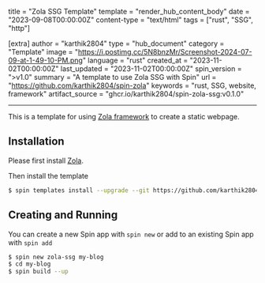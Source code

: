 title = "Zola SSG Template"
template = "render_hub_content_body"
date = "2023-09-08T00:00:00Z"
content-type = "text/html"
tags = ["rust", "SSG", "http"]

[extra]
author = "karthik2804"
type = "hub_document"
category = "Template"
image = "https://i.postimg.cc/5N8bnzMr/Screenshot-2024-07-09-at-1-49-10-PM.png"
language = "rust"
created_at = "2023-11-02T00:00:00Z"
last_updated = "2023-11-02T00:00:00Z"
spin_version = ">v1.0"
summary = "A template to use Zola SSG with Spin"
url = "https://github.com/karthik2804/spin-zola"
keywords = "rust, SSG, website, framework"
artifact_source = "ghcr.io/karthik2804/spin-zola-ssg:v0.1.0"


---

This is a template for using [Zola framework](https://www.getzola.org/) to create a static webpage.

## Installation
Please first install [Zola](https://www.getzola.org/documentation/getting-started/installation/). 

Then install the template

```bash
$ spin templates install --upgrade --git https://github.com/karthik2804/spin-zola
```

## Creating and Running
You can create a new Spin app with `spin new` or add to an existing Spin app with `spin add` 

```bash
$ spin new zola-ssg my-blog
$ cd my-blog
$ spin build --up
```